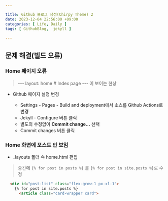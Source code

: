 ```yaml
---

title: Github 블로그 생성(Chirpy Theme) 2  
date: 2023-12-04 22:56:00 +09:00  
categories: [ Life, Daily ]  
tags: [	GithubBlog,  jekyll ]  
    
---
```


## 문제 해결(빌드 오류)

### Home 페이지 오류

  > --- layout: home # Index page --- 이 보이는 현상
  
- Github 페이지 설정 변경
  
  - Settings - Pages - Build and deployment에서 소스를 Github Actions로 변경  
  - Jekyll - Configure 버튼 클릭  
  - 별도의 수정없이 **Commit change...** 선택 
  - Commit changes 버튼 클릭  

### Home 화면에 포스트 안 보임  

- &#95;layouts 폴더 속 home.html 편집  

> 중간에 `{% for post in posts %}` 를 `{% for post in site.posts %}`로 수정  

```html
  <div id="post-list" class="flex-grow-1 px-xl-1">
    {% for post in site.posts %}
      <article class="card-wrapper card">
```
    


